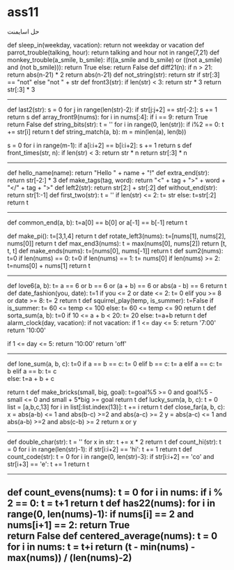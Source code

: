 # ass11
حل اسايمنت 

def sleep_in(weekday, vacation):
  return not weekday or vacation
def parrot_trouble(talking, hour):
 return talking and hour not in range(7,21)
def monkey_trouble(a_smile, b_smile):
 if((a_smile and b_smile) or ((not a_smile) and (not b_smile))):
   return True
 else:
  return False
def diff21(n):
   if n > 21:
    return abs(n-21) * 2
   return abs(n-21)
def not_string(str):
   return str if str[:3] == "not" else "not " + str
def front3(str):
  if len(str) < 3:
    return str * 3
  return str[:3] * 3



---------------------------------
def last2(str):
  s = 0
  for j in range(len(str)-2):
    if str[j:j+2] == str[-2:]:
      s += 1  
  return s
def array_front9(nums):
  for i in nums[:4]:
    if i == 9:
      return True
  return False
def string_bits(str):
  t = ''
  for i in range(0, len(str)):
    if i%2 == 0:
      t += str[i]
  return t
def string_match(a, b):
  m = min(len(a), len(b))
   
  s = 0 
  for i in range(m-1):
    if a[i:i+2] == b[i:i+2]:
      s += 1
  return s
def front_times(str, n):
  if len(str) < 3:
    return str * n
  return str[:3] * n


----------------------
def hello_name(name):
   return "Hello " + name + "!"
def extra_end(str):
  return str[-2:] * 3
def make_tags(tag, word):
  return "<" + tag + ">" + word + "</" + tag + ">"
def left2(str):
  return str[2:] + str[:2]
def without_end(str):
  return str[1:-1]
def first_two(str):
   t = ''
   if len(str) <= 2:
    t= str
   else:
      t=str[:2]
   return t


----------------------------------
def common_end(a, b):
  t=a[0] == b[0] or a[-1] == b[-1]
  return t
  
def make_pi():
  t=[3,1,4]
  return t
def rotate_left3(nums):
  t=[nums[1], nums[2], nums[0]]
  return t
def max_end3(nums):
   t = max(nums[0], nums[2])
   return [t, t, t]
def make_ends(nums):
  t=[nums[0], nums[-1]]
  return t
def sum2(nums):
   t=0
   if len(nums) == 0:
     t=0
   if len(nums) == 1:
     t= nums[0]
   if len(nums) >= 2:
     t=nums[0] + nums[1]
   return t


-----------------------------------
def love6(a, b):
  t= a == 6 or b == 6 or (a + b) == 6 or abs(a - b) == 6
  return t
def date_fashion(you, date):
    t=1
    if you <= 2 or date <= 2:
     t= 0
    elif you >= 8 or date >= 8:
     t= 2
    return t
def squirrel_play(temp, is_summer):
  t=False
  if is_summer:
    t= 60 <= temp <= 100
  else:
    t= 60 <= temp <= 90
  return t
def sorta_sum(a, b):
  t=0
  if 10 <= a + b < 20:
    t= 20
  else:
    t=a+b
  return t
def alarm_clock(day, vacation):
  if not vacation:
    if 1 <= day <= 5:
      return '7:00'
    return '10:00'
  
  if 1 <= day <= 5:
    return '10:00'
  return 'off'

--------------------------------------
def lone_sum(a, b, c):
   t=0
   if a == b == c:
    t= 0
   elif b == c:
    t= a
   elif a == c:
    t= b
   elif a == b:
    t= c  
   else:
    t=a + b + c
    
   return t
def make_bricks(small, big, goal):
  t=goal%5 >= 0 and goal%5 - small <= 0 and small + 5*big >= goal
  return t
def lucky_sum(a, b, c):
  t = 0
  list = [a,b,c,13]
  for i in list[:list.index(13)]:
    t += i
  return t
def close_far(a, b, c):
  x = abs(a-b) <= 1 and abs(b-c) >=2 and abs(a-c) >= 2
  y = abs(a-c) <= 1 and abs(a-b) >=2 and abs(c-b) >= 2
  return x or y


------------------------------------
def double_char(str):
  t = ''
  for x in str:
    t += x * 2
  return t
def count_hi(str):
  t = 0
  for i in range(len(str)-1):
    if str[i:i+2] == 'hi':
      t += 1
  return t
def count_code(str):
  t = 0
  for i in range(0, len(str)-3):
    if str[i:i+2] == 'co' and str[i+3] == 'e':
      t += 1
  return t

-----------------
def count_evens(nums):
  t = 0
  for i in nums:
    if i % 2 == 0:
      t = t+1
  return t
def has22(nums):
  for i in range(0, len(nums)-1):
    if nums[i] == 2 and nums[i+1] == 2:
      return True    
  return False
def centered_average(nums):
  t = 0
  for i in nums:
    t = t+i
  return (t - min(nums) - max(nums)) / (len(nums)-2)
--------------------

